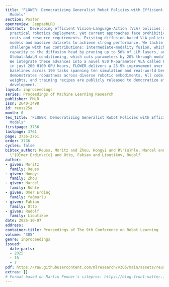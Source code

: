 ```yaml
---
title: 'FLOWER: Democratizing Generalist Robot Policies with Efficient Vision-Language-Flow
  Models'
section: Poster
openreview: JeppaebLRD
abstract: 'Developing efficient Vision-Language-Action (VLA) policies is crucial for
  practical robotics deployment, yet current approaches face prohibitive computational
  costs and resource requirements. Existing diffusion-based VLA policies require multi-billion-parameter
  models and massive datasets to achieve strong performance. We tackle this efficiency
  challenge with two contributions: intermediate-modality fusion, which reallocates
  capacity to the diffusion head by pruning up to 50% of LLM layers, and action-specific
  Global-AdaLN conditioning, which cuts parameters by 20% through modular adaptation.
  We integrate these advances into a novel 950 M-parameter VLA called FLOWER. Pretrained
  in just 200 H100 GPU hours, FLOWER delivers a 25.9% improvement over state-of-the-art
  baselines across 190 tasks spanning ten simulation and real-world benchmarks and
  demonstrates robustness across diverse robotic embodiments. All code, pretrained
  weights, and training recipes are publicly released to democratize efficient VLA
  development.'
layout: inproceedings
series: Proceedings of Machine Learning Research
publisher: PMLR
issn: 2640-3498
id: reuss25a
month: 0
tex_title: 'FLOWER: Democratizing Generalist Robot Policies with Efficient Vision-Language-Flow
  Models'
firstpage: 3736
lastpage: 3761
page: 3736-3761
order: 3736
cycles: false
bibtex_author: Reuss, Moritz and Zhou, Hongyi and R\"{u}hle, Marcel and Ya\u{g}murlu,
  \"{O}mer Erdin\c{c} and Otto, Fabian and Lioutikov, Rudolf
author:
- given: Moritz
  family: Reuss
- given: Hongyi
  family: Zhou
- given: Marcel
  family: Rühle
- given: Ömer Erdinç
  family: Yağmurlu
- given: Fabian
  family: Otto
- given: Rudolf
  family: Lioutikov
date: 2025-10-07
address:
container-title: Proceedings of The 9th Conference on Robot Learning
volume: '305'
genre: inproceedings
issued:
  date-parts:
  - 2025
  - 10
  - 7
pdf: https://raw.githubusercontent.com/mlresearch/v305/main/assets/reuss25a/reuss25a.pdf
extras: []
# Format based on Martin Fenner's citeproc: https://blog.front-matter.io/posts/citeproc-yaml-for-bibliographies/
---
```

